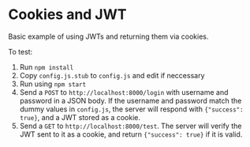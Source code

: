 # Cookies and JWT

Basic example of using JWTs and returning them via cookies. 

To test: 
1. Run `npm install`
2. Copy `config.js.stub` to `config.js` and edit if neccessary
3. Run using `npm start`
4. Send a `POST` to `http://localhost:8000/login` with username and password in a JSON body. If the username and password match the dummy values in `config.js`, the server will respond with `{"success": true}`, and a JWT stored as a cookie.
5. Send a `GET` to `http://localhost:8000/test`. The server will verify the JWT sent to it as a cookie, and return `{"success": true}` if it is valid.